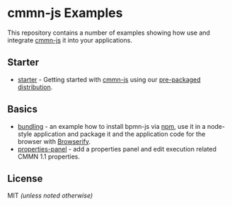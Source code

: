 # cmmn-js Examples

This repository contains a number of examples showing how use and integrate [cmmn-js](https://github.com/bpmn-io/cmmn-js) it into your applications.


## Starter

* [starter](./starter) - Getting started with [cmmn-js](https://github.com/bpmn-io/cmmn-js) using our [pre-packaged distribution](./pre-packaged).


## Basics

* [bundling](./bundling) - an example how to install bpmn-js via [npm](http://npmjs.org), use it in a node-style application and package it and the application code for the browser with [Browserify](http://browserify.org).
* [properties-panel](https://github.com/bpmn-io/cmmn-js-examples/tree/master/properties-panel) - add a properties panel and edit execution related CMMN 1.1 properties.


## License

MIT _(unless noted otherwise)_

